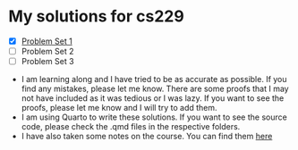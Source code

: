 # My solutions for cs229

- [x] [Problem Set 1](./pset1/solution.qmd)
- [ ] Problem Set 2
- [ ] Problem Set 3

* I am learning along and I have tried to be as accurate as possible. If you find any mistakes, please let me know. There are some proofs that I may not have included as it was tedious
  or I was lazy. If you want to see the proofs, please let me know and I will try to add them.
* I am using Quarto to write these solutions. If you want to see the source code, please check the .qmd files in the respective folders.
* I have also taken some notes on the course. You can find them [here](my-notes.qmd)
